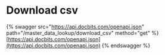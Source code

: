 # Download csv

{% swagger src="https://api.docbits.com/openapi.json" path="/master_data_lookup/download_csv" method="get" %}
[https://api.docbits.com/openapi.json](https://api.docbits.com/openapi.json)
{% endswagger %}
